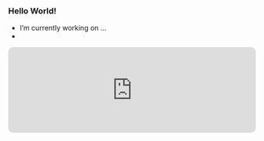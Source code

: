 ### Hello World!

- I’m currently working on ...
- 

<iframe src="https://embed.podcasts.apple.com/us/podcast/20101231-%E6%88%B4%E8%87%AA%E6%9B%B4-%E5%BE%AE%E5%8D%9A%E6%9B%9D%E5%85%89%E8%B4%9F%E9%9D%A2%E4%BF%A1%E6%81%AF-%E6%9C%89%E5%8A%A9%E7%A4%BE%E4%BC%9A%E8%BF%9B%E6%AD%A5-%E6%88%B4%E8%87%AA%E6%9B%B4-%E5%8A%A0%E8%97%A4%E5%98%89%E4%B8%80/id1514705669?i=1000477092276&amp;itsct=podcast_box&amp;itscg=30200" height="175px" frameborder="0" sandbox="allow-forms allow-popups allow-same-origin allow-scripts allow-top-navigation-by-user-activation" allow="autoplay *; encrypted-media *;" style="width: 100%; max-width: 660px; overflow: hidden; border-radius: 10px; background: transparent; --darkreader-inline-bgimage: initial; --darkreader-inline-bgcolor:transparent;" data-darkreader-inline-bgimage="" data-darkreader-inline-bgcolor=""></iframe>

<!--
**Jue-Xu/Jue-Xu** is a ✨ _special_ ✨ repository because its `README.md` (this file) appears on your GitHub profile.

Here are some ideas to get you started:

- 🔭 I’m currently working on ...
- 🌱 I’m currently learning ...
- 👯 I’m looking to collaborate on ...
- 🤔 I’m looking for help with ...
- 💬 Ask me about ...
- 📫 How to reach me: ...
- 😄 Pronouns: ...
- ⚡ Fun fact: ...

-->
